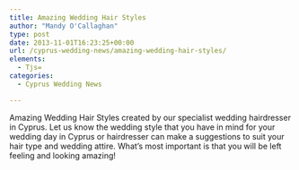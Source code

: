 ```yaml
---
title: Amazing Wedding Hair Styles
author: "Mandy O'Callaghan"
type: post
date: 2013-11-01T16:23:25+00:00
url: /cyprus-wedding-news/amazing-wedding-hair-styles/
elements:
  - Tjs=
categories:
  - Cyprus Wedding News

---
```

Amazing Wedding Hair Styles created by our specialist wedding hairdresser in Cyprus. Let us know the wedding style that you have in mind for your wedding day in Cyprus or hairdresser can make a suggestions to suit your hair type and wedding attire. What&#8217;s most important is that you will be left feeling and looking amazing!